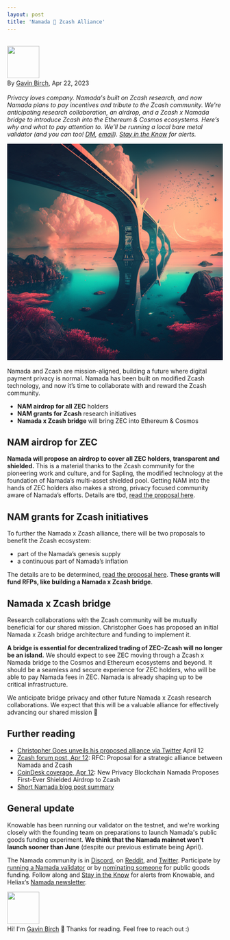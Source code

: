 ```yaml
---
layout: post
title: 'Namada 🤝 Zcash Alliance'
---
```


\
<img src="https://knowable.vc/assets/gavin-avatar.jpg" width="75" height="75"><br>By [Gavin Birch](https://twitter.com/Ether_Gavin), Apr 22, 2023 <br><br> _Privacy loves company. Namada's built on Zcash research, and now Namada plans to pay incentives and tribute to the Zcash community. We're anticipating research collaboration, an airdrop, and a Zcash x Namada bridge to introduce Zcash into the Ethereum & Cosmos ecosystems. Here’s why and what to pay attention to. We’ll be running a local bare metal validator (and you can too! [DM](https://twitter.com/vKnowable), [email](mailto:hi@knowable.vc)). [Stay in the Know](https://forms.gle/HRAQBSo85HGzKVSg9) for alerts._

<p><img src="https://github.com/vknowable/knowable-blog/blob/master/images/zcash%20bridge%20512.png?raw=true"><br>

Namada and Zcash are mission-aligned, building a future where digital payment privacy is normal. Namada has been built on modified Zcash technology, and now it’s time to collaborate with and reward the Zcash community.



* **NAM airdrop for all ZEC** holders
* **NAM grants for Zcash** research initiatives
* **Namada x Zcash bridge** will bring ZEC into Ethereum & Cosmos


## NAM airdrop for ZEC

**Namada will propose an airdrop to cover all ZEC holders, transparent and shielded.** This is a material thanks to the Zcash community for the pioneering work and culture, and for Sapling, the modified technology at the foundation of Namada’s multi-asset shielded pool. Getting NAM into the hands of ZEC holders also makes a strong, privacy focused community aware of Namada’s efforts. Details are tbd, [read the proposal here](https://forum.zcashcommunity.com/t/rfc-proposal-for-a-strategic-alliance-between-namada-and-zcash/44372).


## NAM grants for Zcash initiatives

To further the Namada x Zcash alliance, there will be two proposals to benefit the Zcash ecosystem:



* part of the Namada’s genesis supply
* a continuous part of Namada’s inflation 

The details are to be determined, [read the proposal here](https://forum.zcashcommunity.com/t/rfc-proposal-for-a-strategic-alliance-between-namada-and-zcash/44372). **These grants will fund RFPs, like building a Namada x Zcash bridge**.


## Namada x Zcash bridge

Research collaborations with the Zcash community will be mutually beneficial for our shared mission. Christopher Goes has proposed an initial Namada x Zcash bridge architecture and funding to implement it.

**A bridge is essential for decentralized trading of ZEC–Zcash will no longer be an island.** We should expect to see ZEC moving through a Zcash x Namada bridge to the Cosmos and Ethereum ecosystems and beyond. It should be a seamless and secure experience for ZEC holders, who will be able to pay Namada fees in ZEC. Namada is already shaping up to be critical infrastructure.

We anticipate bridge privacy and other future Namada x Zcash research collaborations. We expect that this will be a valuable alliance for effectively advancing our shared mission 🚀


## Further reading



* [Christopher Goes unveils his proposed alliance via Twitter](https://twitter.com/cwgoes/status/1646225407509770243) April 12
* [Zcash forum post, Apr 12](https://forum.zcashcommunity.com/t/rfc-proposal-for-a-strategic-alliance-between-namada-and-zcash/44372): RFC: Proposal for a strategic alliance between Namada and Zcash
* [CoinDesk coverage, Apr 12](https://www.coindesk.com/tech/2023/04/12/new-privacy-blockchain-namada-proposes-first-ever-shielded-airdrop-to-zcash/?utm_content=editorial&utm_campaign=coindesk_main&utm_term=organic&utm_source=twitter&utm_medium=social): New Privacy Blockchain Namada Proposes First-Ever Shielded Airdrop to Zcash
* [Short Namada blog post summary](https://blog.namada.net/rfc-proposal-for-a-strategic-alliance-between-namada-and-zcash/)


## General update

Knowable has been running our validator on the testnet, and we're working closely with the founding team on preparations to launch Namada's public goods funding experiment. **We think that the Namada mainnet won't launch sooner than June** (despite our previous estimate being April).
  
The Namada community is in [Discord](https://discord.com/invite/namada), on [Reddit](https://www.reddit.com/r/Namada/), and [Twitter](https://twitter.com/namada). Participate by [running a Namada validator](https://namada.net/testnets) or by [nominating someone](https://forum.namada.net/c/rpgf/5) for public goods funding. Follow along and [Stay in the Know](https://forms.gle/HRAQBSo85HGzKVSg9) for alerts from Knowable, and Heliax’s [Namada newsletter](https://eepurl.com/hQTYon).

<img src="https://knowable.vc/assets/gavin-avatar.jpg" width="75" height="75"><br>Hi! I'm [Gavin Birch](https://twitter.com/Ether_Gavin) 👋 Thanks for reading. Feel free to reach out :)
